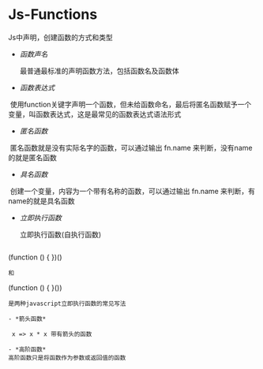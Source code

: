 # Js-Functions

Js中声明，创建函数的方式和类型

- *函数声名*

  最普通最标准的声明函数方法，包括函数名及函数体
- *函数表达式*

  使用function关键字声明一个函数，但未给函数命名，最后将匿名函数赋予一个变量，叫函数表达式，这是最常见的函数表达式语法形式
- *匿名函数*

  匿名函数就是没有实际名字的函数，可以通过输出 fn.name 来判断，没有name的就是匿名函数
- *具名函数*

  创建一个变量，内容为一个带有名称的函数，可以通过输出 fn.name 来判断，有name的就是具名函数
- *立即执行函数*

  立即执行函数(自执行函数)
  ```
(function () {
  })()
  ```
和
```
  (function () {
  }())
  ```
  是两种javascript立即执行函数的常见写法
  
- *箭头函数*

  x => x * x 带有箭头的函数
  
- *高阶函数*
  高阶函数只是将函数作为参数或返回值的函数

